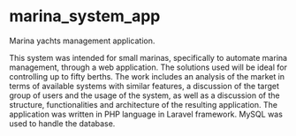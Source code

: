 # marina_system_app
Marina yachts management application.

This system was intended for small marinas, specifically to automate marina management, through a web application. The solutions used will be ideal for controlling up to fifty berths. The work includes an analysis of the market in terms of available systems with similar features, a discussion of the target group of users and the usage of the system, as well as a discussion of the structure, functionalities and architecture of the resulting application. The application was written in PHP language in Laravel framework. MySQL was used to handle the database.
